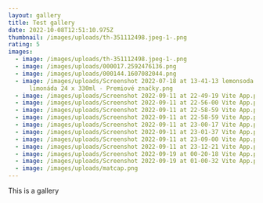 ```yaml
---
layout: gallery
title: Test gallery
date: 2022-10-08T12:51:10.975Z
thumbnail: /images/uploads/th-351112498.jpeg-1-.png
rating: 5
images:
  - image: /images/uploads/th-351112498.jpeg-1-.png
  - image: /images/uploads/000017.2592476136.png
  - image: /images/uploads/000144.1607082044.png
  - image: /images/uploads/Screenshot 2022-07-18 at 13-41-13 lemonsoda italska
      limonáda 24 x 330ml - Premiové značky.png
  - image: /images/uploads/Screenshot 2022-09-11 at 22-49-19 Vite App.png
  - image: /images/uploads/Screenshot 2022-09-11 at 22-56-00 Vite App.png
  - image: /images/uploads/Screenshot 2022-09-11 at 22-58-59 Vite App.png
  - image: /images/uploads/Screenshot 2022-09-11 at 22-58-59 Vite App.png
  - image: /images/uploads/Screenshot 2022-09-11 at 23-00-17 Vite App.png
  - image: /images/uploads/Screenshot 2022-09-11 at 23-01-37 Vite App.png
  - image: /images/uploads/Screenshot 2022-09-11 at 23-09-00 Vite App.png
  - image: /images/uploads/Screenshot 2022-09-11 at 23-12-21 Vite App.png
  - image: /images/uploads/Screenshot 2022-09-19 at 00-20-18 Vite App.png
  - image: /images/uploads/Screenshot 2022-09-19 at 01-00-32 Vite App.png
  - image: /images/uploads/matcap.png
---
```

This is a gallery